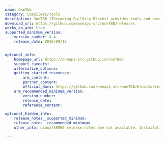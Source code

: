 ```yaml
---
name: OneTbb
category: Compilers/Tools
description: OneTBB (Threading Building Blocks) provides tools and abstractions that make it easier for developers to write parallel code in C++, without requiring deep knowledge of threading or concurrency.
download_url: https://github.com/oneapi-src/oneTBB/releases
works_on_arm: true
supported_minimum_version:
    version_number: 4.4
    release_date: 2016/09/15


optional_info:
    homepage_url: https://oneapi-src.github.io/oneTBB/
    support_caveats:
    alternative_options:
    getting_started_resources:
        arm_content:
        partner_content:
        official_docs: https://github.com/oneapi-src/oneTBB/blob/master/INSTALL.md
    arm_recommended_minimum_version:
        version_number:
        release_date:
        reference_content:

optional_hidden_info:
    release_notes__supported_minimum:
    release_notes__recommended_minimum:
    other_info: Linux/ARM64 release notes are not available. Installation and Testing are done using "apt install libtbb-dev". Kindly refer [here](https://launchpad.net/ubuntu/+source/tbb). The minimum version of tbb v4.4 corresponds to ubuntu:16.04 and v5.0 to ubuntu:22.04.

---
```


